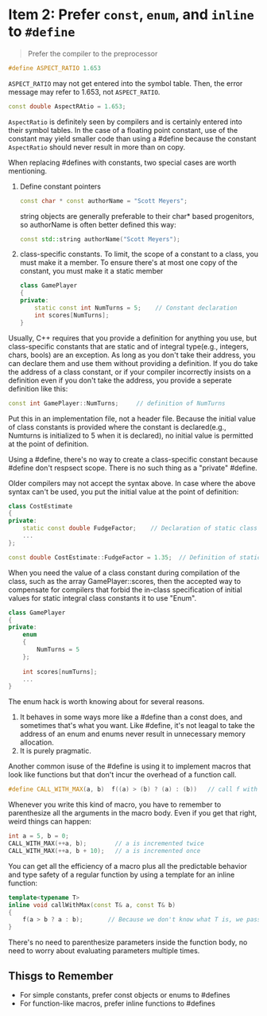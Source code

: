 # Item 2: Prefer `const`, `enum`, and `inline` to `#define`
> Prefer the compiler to the preprocessor

```c++
#define ASPECT_RATIO 1.653
```
`ASPECT_RATIO` may not get entered into the symbol table. Then, the error message may refer to 1.653, not `ASPECT_RATIO`.


```C++
const double AspectRAtio = 1.653;
```
`AspectRatio` is definitely seen by compilers and is certainly entered into their symbol tables.
In the case of a floating point constant, use of the constant may yield smaller code than using a #define because the constant `AspectRatio` should never result in more than on copy. 


When replacing #defines with constants, two special cases are worth mentioning. 
1. Define constant pointers
    ```C++
    const char * const authorName = "Scott Meyers";
    ```
    string objects are generally preferable to their char* based progenitors, so authorName is often better defined this way:
    ```C++
    const std::string authorName("Scott Meyers");
    ```

2. class-specific constants. 
    To limit, the scope of a constant to a class, you must make it a member.
    To ensure there's at most one copy of the constant, you must make it a static member
    ```C++
    class GamePlayer 
    {
    private:
        static const int NumTurns = 5;    // Constant declaration
        int scores[NumTurns];
    }
    ```


Usually, C++ requires that you provide a definition for anything you use, but class-specific constants that are static and of integral type(e.g., integers, chars, bools) are an exception. As long as you don't take their address, you can declare them and use them without providing a definition. 
If you do take the address of a class constant, or if your compiler incorrectly insists on a definition even if you don't take the address, you provide a seperate definition like this:
```C++
const int GamePlayer::NumTurns;     // definition of NumTurns
```
Put this in an implementation file, not a header file. Because the initial value of class constants is provided where the constant is declared(e.g., Numturns is initialized to 5 when it is declared), no initial value is permitted at the point of definition.

Using a #define, there's no way to create a class-specific constant because #define don't respsect scope. There is no such thing as a "private" #define. 



Older compilers may not accept the syntax above. In case where the above syntax can't be used, you put the initial value at the point of definition:
```C++
class CostEstimate
{
private:
    static const double FudgeFactor;    // Declaration of static class constnat; goes in header file
    ...
};

const double CostEstimate::FudgeFactor = 1.35;  // Definition of static class constant; goes in implementation file
```

When you need the value of a class constant during compilation of the class, such as the array GamePlayer::scores, then the accepted way to compensate for compilers that forbid the in-class specification of initial values for static integral class constants it to use "Enum".
```C++
class GamePlayer
{
private:
    enum 
    {
        NumTurns = 5
    };
    
    int scores[numTurns];
    ...
}
```
The enum hack is worth knowing about for several reasons. 
1. It behaves in some ways more like a #define than a const does, and sometimes that's what you want. Like #define, it's not leagal to take the address of an enum and enums never result in unnecessary memory allocation.
2. It is purely pragmatic.

Another common isuse of the #define is using it to implement macros that look like functions but that don't incur the overhead of a function call. 
```C++
#define CALL_WITH_MAX(a, b)  f((a) > (b) ? (a) : (b))   // call f with the maximum of a and b
```
Whenever you write this kind of macro, you have to remember to parenthesize all the arguments in the macro body. Even if you get that right, weird things can happen:
```C++
int a = 5, b = 0;
CALL_WITH_MAX(++a, b);        // a is incremented twice
CALL_WITH_MAX(++a, b + 10);   // a is incremented once
```

You can get all the efficiency of a macro plus all the predictable behavior and type safety of a regular function by using a template for an inline function:
```C++
template<typename T>
inline void callWithMax(const T& a, const T& b)
{
    f(a > b ? a : b);       // Because we don't know what T is, we pass by reference to const
}
```
There's no need to parenthesize parameters inside the function body, no need to worry about evaluating parameters multiple times.




## Thisgs to Remember
* For simple constants, prefer const objects or enums to #defines
* For function-like macros, prefer inline functions to #defines